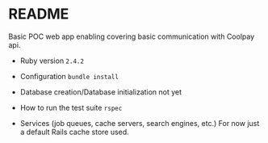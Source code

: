 # README

Basic POC web app enabling covering basic communication with Coolpay api.

* Ruby version
  `2.4.2`

* Configuration
 `bundle install`
 
* Database creation/Database initialization
  not yet

* How to run the test suite
  `rspec`

* Services (job queues, cache servers, search engines, etc.)
  For now just a default Rails cache store used.
